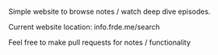 Simple website to browse notes / watch deep dive episodes.

Current website location: info.frde.me/search

Feel free to make pull requests for notes / functionality
